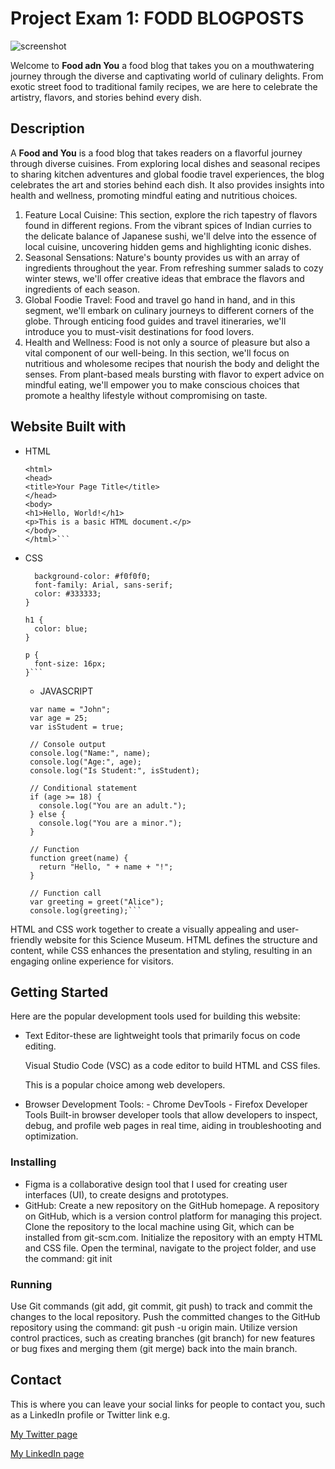 # Project Exam 1: FODD BLOGPOSTS

![screenshot](https://drive.google.com/uc?export=view&id=1_9235jvbfOOUkpGRH0Kuh9jwMAeaaTFv)


Welcome to **Food adn You** a food blog that takes you on a mouthwatering journey through the diverse and captivating world of culinary delights. From exotic street food to traditional family recipes, we are here to celebrate the artistry, flavors, and stories behind every dish.

## Description

A **Food and You** is a food blog that takes readers on a flavorful journey through diverse cuisines. From exploring local dishes and seasonal recipes to sharing kitchen adventures and global foodie travel experiences, the blog celebrates the art and stories behind each dish. It also provides insights into health and wellness, promoting mindful eating and nutritious choices.

1. Feature Local Cuisine: This section, explore the rich tapestry of flavors found in different regions. From the vibrant spices of Indian curries to the delicate balance of Japanese sushi, we'll delve into the essence of local cuisine, uncovering hidden gems and highlighting iconic dishes.
2. Seasonal Sensations: Nature's bounty provides us with an array of ingredients throughout the year. From refreshing summer salads to cozy winter stews, we'll offer creative ideas that embrace the flavors and ingredients of each season.
3. Global Foodie Travel: Food and travel go hand in hand, and in this segment, we'll embark on culinary journeys to different corners of the globe. Through enticing food guides and travel itineraries, we'll introduce you to must-visit destinations for food lovers.
4. Health and Wellness: Food is not only a source of pleasure but also a vital component of our well-being. In this section, we'll focus on nutritious and wholesome recipes that nourish the body and delight the senses. From plant-based meals bursting with flavor to expert advice on mindful eating, we'll empower you to make conscious choices that promote a healthy lifestyle without compromising on taste.


## Website Built with

- HTML

  ````<!DOCTYPE html>
  <html>
  <head>
  <title>Your Page Title</title>
  </head>
  <body>
  <h1>Hello, World!</h1>
  <p>This is a basic HTML document.</p>
  </body>
  </html>```

  ````

- CSS

  ````body {
    background-color: #f0f0f0;
    font-family: Arial, sans-serif;
    color: #333333;
  }

  h1 {
    color: blue;
  }

  p {
    font-size: 16px;
  }```
  ````

  - JAVASCRIPT

  ````// Variables
   var name = "John";
   var age = 25;
   var isStudent = true;

   // Console output
   console.log("Name:", name);
   console.log("Age:", age);
   console.log("Is Student:", isStudent);

   // Conditional statement
   if (age >= 18) {
     console.log("You are an adult.");
   } else {
     console.log("You are a minor.");
   }

   // Function
   function greet(name) {
     return "Hello, " + name + "!";
   }

   // Function call
   var greeting = greet("Alice");
   console.log(greeting);```
  ````


HTML and CSS work together to create a visually appealing and user-friendly website for this Science Museum. HTML defines the structure and content, while CSS enhances the presentation and styling, resulting in an engaging online experience for visitors.

## Getting Started

Here are the popular development tools used for building this website:

- Text Editor-these are lightweight tools that primarily focus on code editing.

   Visual Studio Code (VSC) as a code editor to build HTML and CSS files.

   This is a popular choice among web developers.

- Browser Development Tools: - Chrome DevTools - Firefox Developer Tools
   Built-in browser developer tools that allow developers to inspect, debug, and profile web pages in real time, aiding in troubleshooting and
   optimization.

### Installing

- Figma is a collaborative design tool that I used for creating user interfaces (UI), to create designs and prototypes.
- GitHub:
  Create a new repository on the GitHub homepage.
  A repository on GitHub, which is a version control platform for managing this project.
  Clone the repository to the local machine using Git, which can be installed from git-scm.com.
  Initialize the repository with an empty HTML and CSS file. Open the terminal, navigate to the project folder, and use the command: git init

### Running

Use Git commands (git add, git commit, git push) to track and commit the changes to the local repository.
Push the committed changes to the GitHub repository using the command: git push -u origin main.
Utilize version control practices, such as creating branches (git branch) for new features or bug fixes and merging them (git merge) back into the main branch.

## Contact

This is where you can leave your social links for people to contact you, such as a LinkedIn profile or Twitter link e.g.

[My Twitter page](www.twitter.com)

[My LinkedIn page](www.linkedin.com)
